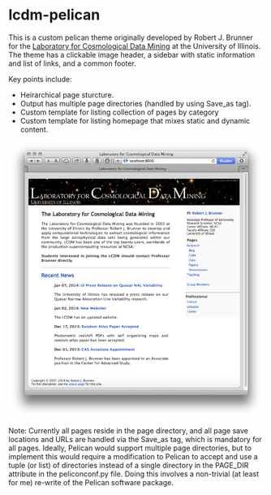 lcdm-pelican
============

This is a custom pelican theme originally developed by Robert J. Brunner
for the [Laboratory for Cosmological Data
Mining](http://lcdm.astro.illinois.edu) at the University of Illinois.
The theme has a clickable image header, a sidebar with static
information and list of links, and a common footer.

Key points include:
- Heirarchical page sturcture.
- Output has multiple page directories (handled by using Save_as tag).
- Custom template for listing collection of pages by category
- Custom template for listing homepage that mixes static and dynamic content.

![LCDM Screenshot](/screenshot.png)

Note: Currently all pages reside in the page directory, and all page
save locations and URLs are handled via the Save_as tag, which is
mandatory for all pages. Ideally, Pelican would support multiple page
directories, but to implement this would require a modification to
Pelican to accept and use a tuple (or list) of directories instead of a
single directory in the PAGE_DIR attribute in the peliconconf.py file.
Doing this involves a non-trivial (at least for me) re-write of the
Pelican software package.
